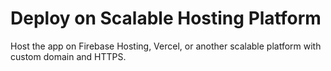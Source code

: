 # Deploy on Scalable Hosting Platform

Host the app on Firebase Hosting, Vercel, or another scalable platform with custom domain and HTTPS.